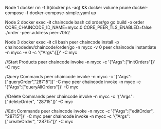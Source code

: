 Node 1
docker rm -f $(docker ps -aq) && docker volume prune
docker-compose -f docker-compose-simple.yaml up

Node 2
docker exec -it chaincode bash
cd order/go
go build -o order
CORE_CHAINCODE_ID_NAME=mycc:0 CORE_PEER_TLS_ENABLED=false ./order -peer.address peer:7052

Node 3
docker exec -it cli bash
peer chaincode install -p chaincodedev/chaincode/order/go -n mycc -v 0
peer chaincode instantiate -n mycc -v 0 -c '{"Args":[]}' -C myc

//Start Products
peer chaincode invoke -n mycc -c '{"Args":["initOrders"]}' -C myc

/Query Commands
peer chaincode invoke -n mycc -c '{"Args":["queryOrder","28715"]}' -C myc
peer chaincode invoke -n mycc -c '{"Args":["queryAllOrders"]}' -C myc

//Delete Commands
peer chaincode invoke -n mycc -c '{"Args":["deleteOrder", "28715"]}' -C myc

//Edit Commands
peer chaincode invoke -n mycc -c '{"Args":["editOrder", "28715"]}' -C myc
peer chaincode invoke -n mycc -c '{"Args":["createOrder", "28715"]}' -C myc





